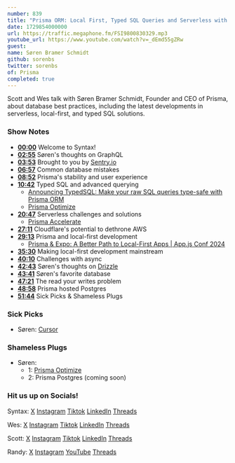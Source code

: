 ```yaml
---
number: 839
title: "Prisma ORM: Local First, Typed SQL Queries and Serverless with Søren Bramer Schmidt"
date: 1729854000000
url: https://traffic.megaphone.fm/FSI9800830329.mp3
youtube_url: https://www.youtube.com/watch?v=_dEmd55gZRw
guest: 
name: Søren Bramer Schmidt
github: sorenbs
twitter: sorenbs
of: Prisma
completed: true
---
```


Scott and Wes talk with Søren Bramer Schmidt, Founder and CEO of Prisma, about database best practices, including the latest developments in serverless, local-first, and typed SQL solutions.

### Show Notes

* **[00:00](#t=00:00)** Welcome to Syntax!
* **[02:55](#t=02:55)** Søren's thoughts on GraphQL
* **[03:53](#t=03:53)** Brought to you by [Sentry.io](https://sentry.io)
* **[06:57](#t=06:57)** Common database mistakes
* **[08:52](#t=08:52)** Prisma's stability and user experience
* **[10:42](#t=10:42)** Typed SQL and advanced querying
  * [Announcing TypedSQL: Make your raw SQL queries type-safe with Prisma ORM](https://www.prisma.io/blog/announcing-typedsql-make-your-raw-sql-queries-type-safe-with-prisma-orm)
  * [Prisma Optimize](https://www.prisma.io/data-platform/optimize)
* **[20:47](#t=20:47)** Serverless challenges and solutions
  * [Prisma Accelerate](https://www.prisma.io/data-platform/accelerate)
* **[27:11](#t=27:11)** Cloudflare's potential to dethrone AWS
* **[29:13](#t=29:13)** Prisma and local-first development
  * [Prisma & Expo: A Better Path to Local-First Apps | App.js Conf 2024](https://www.youtube.com/watch?v=keZYUjAYSJM)
* **[35:30](#t=35:30)** Making local-first development mainstream
* **[40:10](#t=40:10)** Challenges with async
* **[42:43](#t=42:43)** Søren's thoughts on [Drizzle](https://orm.drizzle.team/)
* **[43:41](#t=43:41)** Søren's favorite database
* **[47:21](#t=47:21)** The read your writes problem
* **[48:58](#t=48:58)** Prisma hosted Postgres
* **[51:44](#t=51:44)** Sick Picks & Shameless Plugs

### Sick Picks

- Søren: [Cursor](https://www.cursor.com/)

### Shameless Plugs

- Søren:
  - 1: [Prisma Optimize](https://www.prisma.io/blog/prisma-optimize-early-access)
  - 2: Prisma Postgres (coming soon)

### Hit us up on Socials!

Syntax: [X](https://twitter.com/syntaxfm) [Instagram](https://www.instagram.com/syntax_fm/) [Tiktok](https://www.tiktok.com/@syntaxfm) [LinkedIn](https://www.linkedin.com/company/96077407/admin/feed/posts/) [Threads](https://www.threads.net/@syntax_fm)

Wes: [X](https://twitter.com/wesbos) [Instagram](https://www.instagram.com/wesbos/) [Tiktok](https://www.tiktok.com/@wesbos) [LinkedIn](https://www.linkedin.com/in/wesbos/) [Threads](https://www.threads.net/@wesbos)

Scott: [X](https://twitter.com/stolinski) [Instagram](https://www.instagram.com/stolinski/) [Tiktok](https://www.tiktok.com/@stolinski) [LinkedIn](https://www.linkedin.com/in/stolinski/) [Threads](https://www.threads.net/@stolinski)

Randy: [X](https://twitter.com/randyrektor) [Instagram](https://www.instagram.com/randyrektor/) [YouTube](https://www.youtube.com/@randyrektor) [Threads](https://www.threads.net/@randyrektor)
